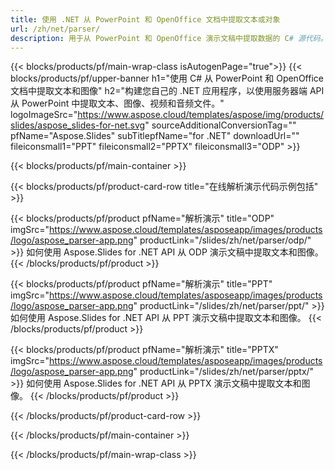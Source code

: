 ```yaml
---
title: 使用 .NET 从 PowerPoint 和 OpenOffice 文档中提取文本或对象
url: /zh/net/parser/
description: 用于从 PowerPoint 和 OpenOffice 演示文稿中提取数据的 C# 源代码。
---
```


{{< blocks/products/pf/main-wrap-class isAutogenPage="true">}}
{{< blocks/products/pf/upper-banner h1="使用 C# 从 PowerPoint 和 OpenOffice 文档中提取文本和图像" h2="构建您自己的 .NET 应用程序，以使用服务器端 API 从 PowerPoint 中提取文本、图像、视频和音频文件。" logoImageSrc="https://www.aspose.cloud/templates/aspose/img/products/slides/aspose_slides-for-net.svg" sourceAdditionalConversionTag="" pfName="Aspose.Slides" subTitlepfName="for .NET" downloadUrl="" fileiconsmall1="PPT" fileiconsmall2="PPTX" fileiconsmall3="ODP" >}}

{{< blocks/products/pf/main-container >}}

{{< blocks/products/pf/product-card-row title="在线解析演示代码示例包括" >}}

{{< blocks/products/pf/product pfName="解析演示" title="ODP" imgSrc="https://www.aspose.cloud/templates/asposeapp/images/products/logo/aspose_parser-app.png" productLink="/slides/zh/net/parser/odp/" >}}
如何使用 Aspose.Slides for .NET API 从 ODP 演示文稿中提取文本和图像。
{{< /blocks/products/pf/product >}}

{{< blocks/products/pf/product pfName="解析演示" title="PPT" imgSrc="https://www.aspose.cloud/templates/asposeapp/images/products/logo/aspose_parser-app.png" productLink="/slides/zh/net/parser/ppt/" >}}
如何使用 Aspose.Slides for .NET API 从 PPT 演示文稿中提取文本和图像。
{{< /blocks/products/pf/product >}}

{{< blocks/products/pf/product pfName="解析演示" title="PPTX" imgSrc="https://www.aspose.cloud/templates/asposeapp/images/products/logo/aspose_parser-app.png" productLink="/slides/zh/net/parser/pptx/" >}}
如何使用 Aspose.Slides for .NET API 从 PPTX 演示文稿中提取文本和图像。
{{< /blocks/products/pf/product >}}



{{< /blocks/products/pf/product-card-row >}}

{{< /blocks/products/pf/main-container >}}
    
{{< /blocks/products/pf/main-wrap-class >}}